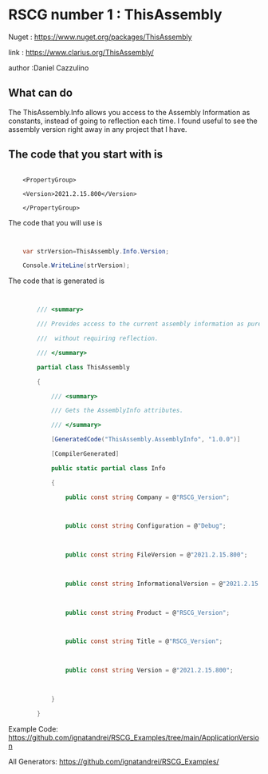 # RSCG number 1 : ThisAssembly

Nuget :
    https://www.nuget.org/packages/ThisAssembly


link : https://www.clarius.org/ThisAssembly/ 


author :Daniel Cazzulino


## What can do

The ThisAssembly.Info allows you access to the Assembly Information as constants, instead of going to reflection each time. I found useful to see the assembly version right away in any project that I have.

## The code that you start with is 

```

    <PropertyGroup>

    <Version>2021.2.15.800</Version>

    </PropertyGroup>
```

The code that you will use is

```csharp


    var strVersion=ThisAssembly.Info.Version;

    Console.WriteLine(strVersion);

```

The code that is generated is
```csharp


        /// <summary> 

        /// Provides access to the current assembly information as pure constants, 

        ///  without requiring reflection.

        /// </summary>

        partial class ThisAssembly

        {

            /// <summary>

            /// Gets the AssemblyInfo attributes.

            /// </summary>

            [GeneratedCode("ThisAssembly.AssemblyInfo", "1.0.0")]

            [CompilerGenerated]

            public static partial class Info

            {

                public const string Company = @"RSCG_Version";

    

                public const string Configuration = @"Debug";

    

                public const string FileVersion = @"2021.2.15.800";

    

                public const string InformationalVersion = @"2021.2.15.800";

    

                public const string Product = @"RSCG_Version";

    

                public const string Title = @"RSCG_Version";

    

                public const string Version = @"2021.2.15.800";

    

            }

        }

```


Example Code: <a href="https://github.com/ignatandrei/RSCG_Examples/tree/main/ApplicationVersion" rel="noopener" target="_blank">https://github.com/ignatandrei/RSCG_Examples/tree/main/ApplicationVersion</a>

All Generators: <a href="https://github.com/ignatandrei/RSCG_Examples/">https://github.com/ignatandrei/RSCG_Examples/</a>